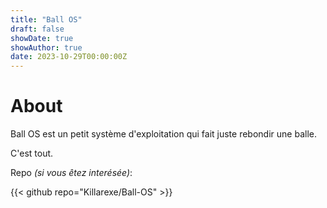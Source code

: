 ```yaml
---
title: "Ball OS"
draft: false
showDate: true
showAuthor: true
date: 2023-10-29T00:00:00Z
---
```


# About

Ball OS est un petit système d'exploitation qui fait juste rebondir une balle.

C'est tout.

Repo *(si vous êtez interésée)*:

{{< github repo="Killarexe/Ball-OS" >}}

